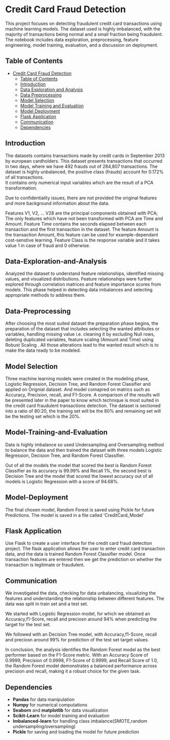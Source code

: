 # Credit Card Fraud Detection

This project focuses on detecting fraudulent credit card transactions using machine learning models. The dataset used is highly imbalanced, with the majority of transactions being normal and a small fraction being fraudulent. The notebook includes data exploration, preprocessing, feature engineering, model training, evaluation, and a discussion on deployment.

## Table of Contents
- [Credit Card Fraud Detection](#credit-card-fraud-detection)
  - [Table of Contents](#table-of-contents)
  - [Introduction](#Introduction)
  - [Data Exploration and Analysis](#data-exploration-and-analysis)
  - [Data Preprocessing](#data-preprocessing)
  - [Model Selection](#model-selection)
  - [Model Training and Evaluation](#model-training-and-evaluation)
  - [Model Deployment](#model-deployment)
  - [Flask Application](#Flask-Application)
  - [Communication](#communication)
  - [Dependencies](#dependencies)

## Introduction
The datasets contains transactions made by credit cards in September 2013 by european cardholders. This dataset presents transactions that occurred in two days, where we have 492 frauds out of 284,807 transactions. The dataset is highly unbalanced, the positive class (frauds) account for 0.172% of all transactions.\
It contains only numerical input variables which are the result of a PCA transformation.

Due to confidentiality issues, there are not provided the original features and more background information about the data.

Features V1, V2, ... V28 are the principal components obtained with PCA;
The only features which have not been transformed with PCA are Time and Amount. Feature Time contains the seconds elapsed between each transaction and the first transaction in the dataset. The feature Amount is the transaction Amount, this feature can be used for example-dependant cost-senstive learning.
Feature Class is the response variable and it takes value 1 in case of fraud and 0 otherwise.

## Data-Exploration-and-Analysis
Analyzed the dataset to understand feature relationships, identified missing values, and visualized distributions. Feature relationships were further explored through correlation matrices and feature importance scores from models. This phase helped in detecting data imbalances and selecting appropriate methods to address them.


## Data-Preprocessing
After choosing the most suited dataset the preparation phase begins, the preparation of the dataset that includes selecting the wanted attributes or variables, handling missing value i.e. cleaning it by excluding Null rows, deleting duplicated variables, feature scaling (Amount and Time) using Robust Scaling . All those alterations lead to the wanted result which is to make the data ready to be modeled.

## Model Selection
Three machine learning models were created in the modeling phase, Logistic Regression, Decision Tree, and Random Forest Classifier and applied on Orignial dataset. And model comapred on matrics such as Accuracy, Precision, recall, and F1-Score. A comparison of the results will be presented later in the paper to know which technique is most suited in the credit card fraudulent transactions detection. The dataset is sectioned into a ratio of 80:20, the training set will be the 80% and remaining set will be the testing set which is the 20%. 

## Model-Training-and-Evaluation
Data is highly imbalance so used Undersampling and Oversampling method to balance the data and then trained the dataset with three models Logistic Regression, Decision Tree, and Random Forest Classifier.

Out of all the models the model that scored the best is Random Forest Classifier as its accuracy is 99.99% and Recall 1%, the second best is Decision Tree and the model that scored the lowest accuracy out of all models is Logistic Regression with a score of 94.68%.

## Model-Deployment
The final chosen model, Random Forest is saved using Pickle for future Predictions. The model is saved in a file called  'CreditCard_Model'

## Flask Application
Use Flask to create a user interface for the credit card fraud detection project. The flask application allows the user to enter credit card transaction data, and the data is trained Random Forest Classifier model. Once transaction features are entered then we get the prediction on whether the transaction is legitimate or fraudulent.


## Communication
We investigated the data, checking for data unbalancing, visualizing the features and understanding the relationship between different features. The data was split in  train set and a test set. 

We started with Logistic Regression model, for which we obtained an Accuracy,f1-Score, recall and preciosn around 94% when predicting the target for the test set.

We followed with an Decision Tree model, with Accuracy,f1-Score, recall and preciosn around 99% for prediction of the test set target values.

In conclusion, the analysis identifies the Random Forest model as the best performer based on the F1-Score metric. With an Accuracy Score of 0.9999, Precision of 0.9998, F1-Score of 0.9999, and Recall Score of 1.0, the Random Forest model demonstrates a balanced performance across precision and recall, making it a robust choice for the given task.

## Dependencies
- <b>Pandas</b> for data manipulation
- <b>Numpy</b> for numerical computations
- <b>Seaborn</b> and <b>matplotlib</b> for data visualization
- <b>Scikit-Learn</b> for model training and evaluation
- <b>Imbalanced-learn</b> for handling class imbalance(SMOTE,random undersampling/oversampling)
- <b>Pickle</b> for saving and loading the model for future prediction

